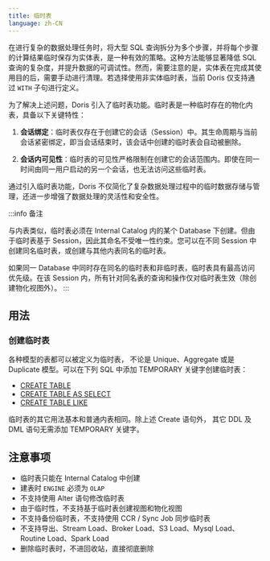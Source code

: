 ```yaml
---
title: 临时表
language: zh-CN
---
```


<!-- 
Licensed to the Apache Software Foundation (ASF) under one
or more contributor license agreements.  See the NOTICE file
distributed with this work for additional information
regarding copyright ownership.  The ASF licenses this file
to you under the Apache License, Version 2.0 (the
"License"); you may not use this file except in compliance
with the License.  You may obtain a copy of the License at

  http://www.apache.org/licenses/LICENSE-2.0

Unless required by applicable law or agreed to in writing,
software distributed under the License is distributed on an
"AS IS" BASIS, WITHOUT WARRANTIES OR CONDITIONS OF ANY
KIND, either express or implied.  See the License for the
specific language governing permissions and limitations
under the License.
-->

在进行复杂的数据处理任务时，将大型 SQL 查询拆分为多个步骤，并将每个步骤的计算结果临时保存为实体表，是一种有效的策略。这种方法能够显著降低 SQL 查询的复杂度，并提升数据的可调试性。然而，需要注意的是，实体表在完成其使用目的后，需要手动进行清理。若选择使用非实体临时表，当前 Doris 仅支持通过 `WITH` 子句进行定义。

为了解决上述问题，Doris 引入了临时表功能。临时表是一种临时存在的物化内表，具备以下关键特性：
1. **会话绑定**：临时表仅存在于创建它的会话（Session）中。其生命周期与当前会话紧密绑定，即当会话结束时，该会话中创建的临时表会自动被删除。

2. **会话内可见性**：临时表的可见性严格限制在创建它的会话范围内。即使在同一时间由同一用户启动的另一个会话，也无法访问这些临时表。

通过引入临时表功能，Doris 不仅简化了复杂数据处理过程中的临时数据存储与管理，还进一步增强了数据处理的灵活性和安全性。


:::info 备注

与内表类似，临时表必须在 Internal Catalog 内的某个 Database 下创建。但由于临时表基于 Session，因此其命名不受唯一性约束。您可以在不同 Session 中创建同名临时表，或创建与其他内表同名的临时表。

如果同一 Database 中同时存在同名的临时表和非临时表，临时表具有最高访问优先级。在该 Session 内，所有针对同名表的查询和操作仅对临时表生效（除创建物化视图外）。
:::

## 用法

### 创建临时表
各种模型的表都可以被定义为临时表， 不论是 Unique、Aggregate 或是 Duplicate 模型。可以在下列 SQL 中添加 TEMPORARY 关键字创建临时表：
-  [CREATE TABLE](../sql-manual/sql-statements/Data-Definition-Statements/Create/CREATE-TABLE)
-  [CREATE TABLE AS SELECT](../sql-manual/sql-statements/Data-Definition-Statements/Create/CREATE-TABLE-AS-SELECT)
-  [CREATE TABLE LIKE](../sql-manual/sql-statements/Data-Definition-Statements/Create/CREATE-TABLE-LIKE)

临时表的其它用法基本和普通内表相同。除上述 Create 语句外， 其它 DDL 及 DML 语句无需添加 TEMPORARY 关键字。  

## 注意事项

- 临时表只能在 Internal Catalog 中创建
- 建表时 `ENGINE` 必须为 `OLAP`
- 不支持使用 Alter 语句修改临时表
- 由于临时性，不支持基于临时表创建视图和物化视图
- 不支持备份临时表，不支持使用 CCR / Sync Job 同步临时表
- 不支持导出、Stream Load、Broker Load、S3 Load、Mysql Load、Routine Load、Spark Load
- 删除临时表时，不进回收站，直接彻底删除